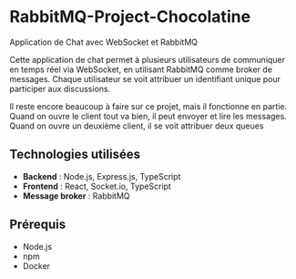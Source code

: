 # RabbitMQ-Project-Chocolatine
Application de Chat avec WebSocket et RabbitMQ

Cette application de chat permet à plusieurs utilisateurs de communiquer en temps réel via WebSocket, en utilisant RabbitMQ comme broker de messages. Chaque utilisateur se voit attribuer un identifiant unique pour participer aux discussions.

Il reste encore beaucoup à faire sur ce projet, mais il fonctionne en partie.
Quand on ouvre le client tout va bien, il peut envoyer et lire les messages.
Quand on ouvre un deuxième client, il se voit attribuer deux queues

## Technologies utilisées
- **Backend** : Node.js, Express.js, TypeScript
- **Frontend** : React, Socket.io, TypeScript
- **Message broker** : RabbitMQ

## Prérequis
- Node.js
- npm
- Docker

